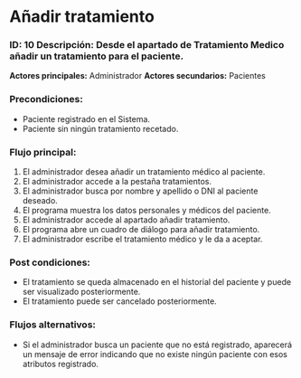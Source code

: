 # Añadir tratamiento

### ID: 10 Descripción: Desde el apartado de Tratamiento Medico añadir un tratamiento para el paciente.

 **Actores principales:** Administrador
 **Actores secundarios:** Pacientes

### Precondiciones:
- Paciente registrado en el Sistema.
- Paciente sin ningún tratamiento recetado.
### Flujo principal:

  1. El administrador desea añadir un tratamiento médico al paciente.
  2. El administrador accede a la pestaña tratamientos.
  3. El administrador busca por nombre y apellido o DNI al paciente deseado.
  4. El programa muestra los datos personales y médicos del paciente.
  5. El administrador accede al apartado añadir tratamiento.
  6. El programa abre un cuadro de diálogo para añadir tratamiento.
  7. El administrador escribe el tratamiento médico y le da a aceptar.

### Post condiciones:
- El tratamiento se queda almacenado en el historial del paciente y puede ser visualizado posteriormente.
- El tratamiento puede ser cancelado posteriormente.

### Flujos alternativos:
- Si el administrador busca un paciente que no está registrado, aparecerá un mensaje de error indicando que no existe ningún paciente con esos atributos registrado.
